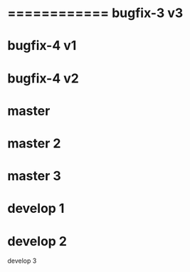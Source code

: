 ============
bugfix-3 v3
============
bugfix-4 v1
============
bugfix-4 v2
============
master
============
master 2
============
master 3
============
develop 1
============
develop 2
============
develop 3

